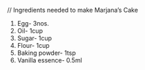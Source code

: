 // Ingredients needed to make Marjana’s Cake
1.	Egg- 3nos.
2.	Oil- 1cup
3.	Sugar- 1cup
4.	Flour- 1cup
5.	Baking powder- 1tsp
6.	Vanilla essence- 0.5ml
